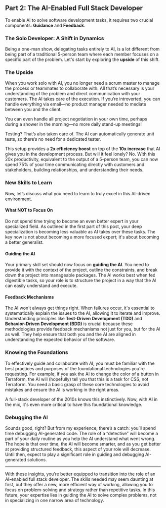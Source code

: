 ## Part 2: The AI-Enabled Full Stack Developer

To enable AI to solve software development tasks, it requires two crucial components: **Guidance** and **Feedback**.

### The Solo Developer: A Shift in Dynamics

Being a one-man show, delegating tasks entirely to AI, is a lot different from being part of a traditional 5-person team where each member focuses on a specific part of the problem. Let's start by exploring the **upside** of this shift.

### The Upside

When you work solo with AI, you no longer need a scrum master to manage the process or teammates to collaborate with. All that’s necessary is your understanding of the problem and direct communication with your customers. The AI takes care of the execution. If you’re introverted, you can handle everything via email—no product manager needed to mediate between you and the client.

You can even handle all project negotiation in your own time, perhaps during a shower in the morning—no more daily stand-up meetings! 

Testing? That’s also taken care of. The AI can automatically generate unit tests, so there’s no need for a dedicated tester.

This setup provides a **2x efficiency boost** on top of the **10x increase** that AI gives you in the development process. But will it feel lonely? No. With this 20x productivity, equivalent to the output of a 5-person team, you can now spend 75% of your time communicating directly with customers and stakeholders, building relationships, and understanding their needs.

### New Skills to Learn

Now, let’s discuss what you need to learn to truly excel in this AI-driven environment. 

#### What NOT to Focus On
Do not spend time trying to become an even better expert in your specialized field. As outlined in the first part of this post, your deep specialization is becoming less valuable as AI takes over these tasks. The key now is not about becoming a more focused expert; it's about becoming a better generalist.

#### Guiding the AI
Your primary skill set should now focus on **guiding the AI**. You need to provide it with the context of the project, outline the constraints, and break down the project into manageable packages. The AI works best when fed digestible tasks, so your role is to structure the project in a way that the AI can easily understand and execute.

#### Feedback Mechanisms
The AI won't always get things right. When failures occur, it's essential to systematically explain the issues to the AI, allowing it to iterate and improve. Understanding principles like **Test-Driven Development (TDD)** and **Behavior-Driven Development (BDD)** is crucial because these methodologies provide feedback mechanisms not just for you, but for the AI as well. They help ensure that both you and the AI are aligned in understanding the expected behavior of the software.

### Knowing the Foundations

To effectively guide and collaborate with AI, you must be familiar with the best practices and purposes of the foundational technologies you're requesting. For example, if you ask the AI to change the color of a button in Terraform, the AI will (hopefully) tell you that this is a task for CSS, not Terraform. You need a basic grasp of these core technologies to avoid mistakes and ensure the AI is working in the right areas. 

A full-stack developer of the 2010s knows this instinctively. Now, with AI in the mix, it's even more critical to have this foundational knowledge.

### Debugging the AI

Sounds good, right? But from my experience, there’s a catch: you’ll spend time debugging AI-generated code. The role of a “detective” will become a part of your daily routine as you help the AI understand what went wrong. The hope is that over time, the AI will become smarter, and as you get better at providing structured feedback, this aspect of your role will decrease. Until then, expect to play a significant role in guiding and debugging AI-generated solutions.

---

With these insights, you’re better equipped to transition into the role of an AI-enabled full stack developer. The skills needed may seem daunting at first, but they offer a new, more efficient way of working, allowing you to focus on problem-solving and strategy rather than repetitive tasks. In this future, your expertise lies in guiding the AI to solve complex problems, not in specializing in one narrow area of technology.
